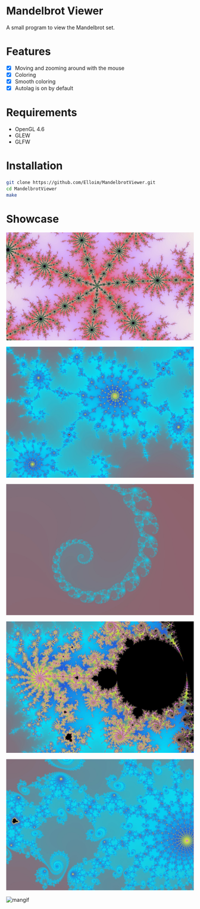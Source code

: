 # Mandelbrot Viewer

A small program to view the Mandelbrot set.

# Features

- [x] Moving and zooming around with the mouse
- [x] Coloring
- [x] Smooth coloring
- [x] Autolag is on by default

# Requirements

- OpenGL 4.6
- GLEW
- GLFW

# Installation

```bash
git clone https://github.com/Elloim/MandelbrotViewer.git
cd MandelbrotViewer
make
```
# Showcase

![mandelbrot4](./rcs/mandelbrot4.jpg)

![mandelbrot5](./rcs/mandelbrot5.jpg)

![mandelbrot11](./rcs/mandelbrot11.jpg)

![mandelbrot10](./rcs/mandelbrot6.jpg)

![mandelbrot9](./rcs/mandelbrot9.jpg)

![mangif](./rcs/mandelbrot2.gif)

